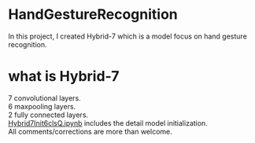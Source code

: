 # HandGestureRecognition
In this project, I created Hybrid-7 which is a model focus on hand gesture recognition.<br>
# what is Hybrid-7
7 convolutional layers.<br>
6 maxpooling layers.<br>
2 fully connected layers.<br>
<a href='Hybrid7Init6clsQ.ipynb'>Hybrid7Init6clsQ.ipynb</a> includes the detail model initialization.<br>
All comments/corrections are more than welcome.
